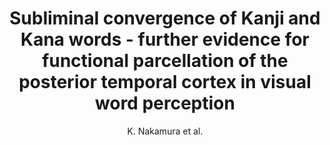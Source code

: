 ---
cat: ciel
subcat: neurophysics
bestof: false
author: K. Nakamura et al.
title: Subliminal convergence of Kanji and Kana words - further evidence for functional parcellation of the posterior temporal cortex in visual word perception
journal: J Cogn Neurosci
year: 2005
type: article
---